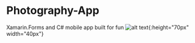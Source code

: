# Photography-App
Xamarin.Forms and C# mobile app built for fun
![alt text](http://www.thomashalston.com/wp-content/uploads/2020/12/Photography-App-My-Profile.jpg){:height="70px" width="40px"}

